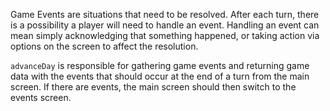 Game Events are situations that need to be resolved. After each turn, there is a possibility a player will need to handle an event. Handling an event can mean simply acknowledging that something happened, or taking action via options on the screen to affect the resolution.

`advanceDay` is responsible for gathering game events and returning game data with the events that should occur at the end of a turn from the main screen. If there are events, the main screen should then switch to the events screen.

